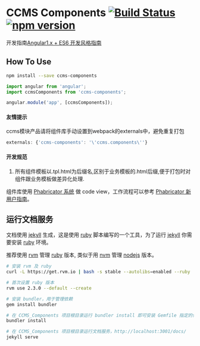 # CCMS Components [![Build Status](https://img.shields.io/travis/ShuyunFF2E/ccms-components/master.svg?style=flat)](https://travis-ci.org/ShuyunFF2E/ccms-components) [![npm version](https://img.shields.io/npm/v/ccms-components.svg?style=flat)](https://www.npmjs.com/package/ccms-components)

开发指南[Angular1.x + ES6 开发风格指南](https://github.com/kuitos/kuitos.github.io/issues/34)

## How To Use

```bash
npm install --save ccms-components
```

```js
import angular from 'angular';
import ccmsComponents from 'ccms-components';

angular.module('app', [ccmsComponents]);
```

#### 友情提示
ccms模块产品请将组件库手动设置到webpack的externals中，避免重复打包

```js
externals: {'ccms-components': '\'ccms.components\''}
```

#### 开发规范
1. 所有组件模板以.tpl.html为后缀名,区别于业务模板的.html后缀,便于打包时对组件跟业务模板做差异化处理.

组件库使用 [Phabricator 系统](http://phabricator.shuyun.com/) 做 code view，工作流程可以参考 [Phabricator 新用户指南](https://gist.github.com/arzyu/0deeac12b8cc4db3b6e0)。

## 运行文档服务

文档使用 [jekyll] 生成，这是使用 [ruby] 脚本编写的一个工具，为了运行 [jekyll] 你需要安装 [ruby] 环境。

推荐使用 [rvm] 管理 [ruby] 版本, 类似于用 [nvm] 管理 [nodejs] 版本。

```bash
# 安装 rvm 及 ruby
curl -L https://get.rvm.io | bash -s stable --autolibs=enabled --ruby

# 首次设置 ruby 版本
rvm use 2.3.0 --default --create

# 安装 bundler，用于管理依赖
gem install bundler

# 在 CCMS_Components 项目根目录运行 bundler install 即可安装 Gemfile 指定的依赖（包括 jekyll）
bundler install

# 在 CCMS_Components 项目根目录运行文档服务，http://localhost:3001/docs/
jekyll serve
```


[jekyll]: https://jekyllrb.com/
[ruby]: https://www.ruby-lang.org/
[rvm]: https://github.com/rvm/rvm
[nvm]: https://github.com/creationix/nvm
[nodejs]: https://nodejs.org/

[jekyll]: https://jekyllrb.com/
[ruby]: https://www.ruby-lang.org/
[rvm]: https://github.com/rvm/rvm
[nvm]: https://github.com/creationix/nvm
[nodejs]: https://nodejs.org/

